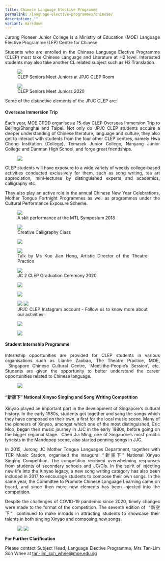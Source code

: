```yaml
---
title: Chinese Language Elective Programme
permalink: /language-elective-programmes/chinese/
description: ""
variant: markdown
---
```

<div align="justify">

<p>
Jurong Pioneer Junior College is a Ministry of Education (MOE) Language Elective Programme (LEP) Centre for Chinese.</p>

<p>
Students who are enrolled in the Chinese Language Elective Programme (CLEP) must take Chinese Language and Literature at H2 level. Interested students may also take another CL related subject such as H2 Translation.</p>

<figure>
<img src="/images/CLEP%201.jpg">
<figcaption>CLEP Seniors Meet Juniors  at JPJC CLEP Room</figcaption></figure>

<figure>
<img src="/images/CLEP%202.jpg">
<figcaption>CLEP Seniors Meet Juniors 2020</figcaption></figure>

<p>
Some of the distinctive elements of the JPJC CLEP are:</p>

<h4>Overseas Immersion Trip</h4>

<p>
Each year, MOE CPDD organises a 15-day CLEP Overseas Immersion Trip to Beijing/Shanghai and Taipei. Not only do JPJC CLEP students acquire a deeper understanding of Chinese literature, language and culture, they also get to interact with students from the four other CLEP centres, namely Hwa Chong Institution (College), Temasek Junior College, Nanyang Junior College and Dunman High School, and forge great friendships.</p>

<figure>
<img src="/images/CLEP%203.png"></figure>

<p>
CLEP students will have exposure to a wide variety of weekly college-based activities conducted exclusively for them, such as song writing, tea art appreciation, mini-lectures by distinguished experts and academics, calligraphy etc.</p>

<p>
They also play an active role in the annual Chinese New Year Celebrations, Mother Tongue Fortnight Programmes as well as programmes under the Cultural Performance Exposure Scheme.</p>

<figure>
<img src="/images/CLEP%204.jpg">
<figcaption>A skit performance at the MTL Symposium 2018</figcaption></figure>
	
<figure>
<img src="/images/CLEP%205.png">
<figcaption>Creative Calligraphy Class</figcaption></figure>

<figure>
<img src="/images/CLEP%206.png"></figure>

<figure>
<img src="/images/CLEP%207.png">
<figcaption>Talk by Ms Kuo Jian Hong, Artistic Director of the Theatre Practice</figcaption></figure>

<figure>
<img src="/images/CLEP%208.jpg">
<figcaption>JC 2 CLEP Graduation Ceremony 2020</figcaption></figure>

<figure>
<img src="/images/CLEP%209.jpg"></figure>

<figure>
	<img src="/images/CLEP%2010.jpg"></figure>

<figure>
<img src="/images/CLEP%2011.jpg">
<img src="/images/CLEP%2012.jpg">
<figcaption>JPJC CLEP Instagram account - Follow us to know more about our activities!</figcaption></figure>

<figure>
<img src="/images/CLEP%2013.jpg"></figure>

<figure>
<img src="/images/CLEP%2014.jpg"></figure>

<h4>Student Internship Programme</h4>

<p>
Internship opportunities are provided for CLEP students in various organisations such as Lianhe Zaobao, The Theatre Practice, MOE, &nbsp;Singapore Chinese Cultural Centre, ‘Meet-the-People’s Session’, etc. Students are given the opportunity to better understand the career opportunities related to Chinese language.</p>

<figure>
<img src="/images/CLEP%2015.jpg">
</figure>

<h4>“新空下” National Xinyao Singing and Song Writing Competition</h4>
	
<p>
Xinyao played an important part in the development of Singapore's cultural history. In the early 1980s, students got together and sang the songs which they have composed on their own, a first for the local music scene. Many of the pioneers of Xinyao, amongst which one of the most distinguished, Eric Moo, began their music journey in JJC in the early 1980s, before going on the bigger regional stage.&nbsp; Chen Jia Ming, one of Singapore’s most prolific lyricists in the Mandopop scene, also started penning songs in JJC.</p>

<p>
In 2015, Jurong JC Mother Tongue Languages Department, together with TCR Music Station, organised the inaugural “新空下” National Xinyao Singing Competition. The competition received overwhelming responses from students of secondary schools and JC/CIs. In the spirit of injecting new life into the Xinyao legacy, a new song writing category has also been included in 2017 to encourage students to compose their own songs. In the same year, the Committee to Promote Chinese Language Learning came on board, and since then more new elements has been injected into the competition.</p>

<p>
Despite the challenges of COVID-19 pandemic since 2020, timely changes were made to the format of the competition. The seventh edition of&nbsp; “新空下”&nbsp; continued to make inroads in attracting students to showcase their talents in both singing Xinyao and composing new songs.</p>

<figure>
<img src="/images/CLEP%2016.jpg">
<img src="/images/CLEP%2017.jpg">
</figure>

<strong>For Further Clarification</strong>
<p>
Please contact Subject Head, Language Elective Programme, Mrs Tan-Lim Soh Whee at <a href="mailto:tan-lim_soh_whee@moe.edu.sg">tan-lim_soh_whee@moe.edu.sg</a></p>
</div>